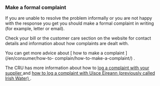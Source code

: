 ###  Make a formal complaint

If you are unable to resolve the problem informally or you are not happy with
the response you get you should make a formal complaint in writing (for
example, letter or email).

Check your bill or the customer care section on the website for contact
details and information about how complaints are dealt with.

You can get more advice about [ how to make a complaint ](/en/consumer/how-to-
complain/how-to-make-a-complaint/) .

The CRU has more information about how to [ log a complaint with your supplier
](https://www.cru.ie/home/complaint-form/overview/) and [ how to log a
complaint with Uisce Éireann (previously called Irish Water)
](https://www.cru.ie/home/complaint-form/water/log-complaint-irish-water/) .
